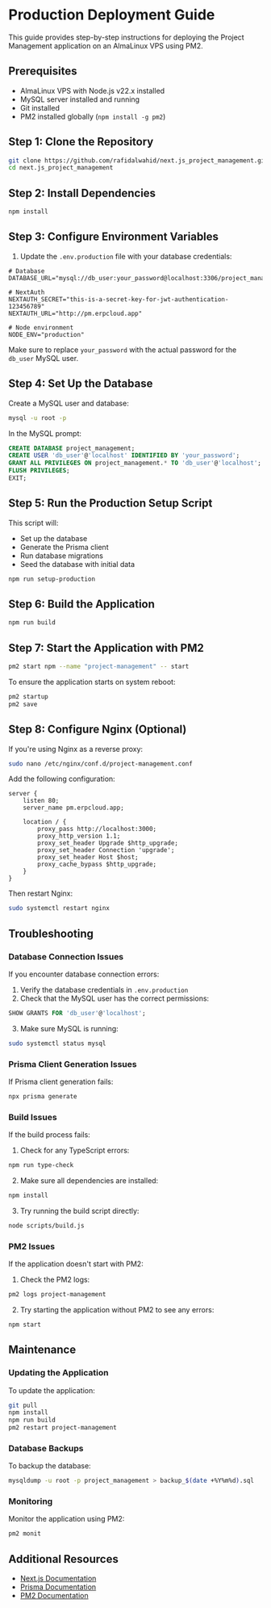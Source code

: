 # Production Deployment Guide

This guide provides step-by-step instructions for deploying the Project Management application on an AlmaLinux VPS using PM2.

## Prerequisites

- AlmaLinux VPS with Node.js v22.x installed
- MySQL server installed and running
- Git installed
- PM2 installed globally (`npm install -g pm2`)

## Step 1: Clone the Repository

```bash
git clone https://github.com/rafidalwahid/next.js_project_management.git
cd next.js_project_management
```

## Step 2: Install Dependencies

```bash
npm install
```

## Step 3: Configure Environment Variables

1. Update the `.env.production` file with your database credentials:

```
# Database
DATABASE_URL="mysql://db_user:your_password@localhost:3306/project_management"

# NextAuth
NEXTAUTH_SECRET="this-is-a-secret-key-for-jwt-authentication-123456789"
NEXTAUTH_URL="http://pm.erpcloud.app"

# Node environment
NODE_ENV="production"
```

Make sure to replace `your_password` with the actual password for the `db_user` MySQL user.

## Step 4: Set Up the Database

Create a MySQL user and database:

```bash
mysql -u root -p
```

In the MySQL prompt:

```sql
CREATE DATABASE project_management;
CREATE USER 'db_user'@'localhost' IDENTIFIED BY 'your_password';
GRANT ALL PRIVILEGES ON project_management.* TO 'db_user'@'localhost';
FLUSH PRIVILEGES;
EXIT;
```

## Step 5: Run the Production Setup Script

This script will:
- Set up the database
- Generate the Prisma client
- Run database migrations
- Seed the database with initial data

```bash
npm run setup-production
```

## Step 6: Build the Application

```bash
npm run build
```

## Step 7: Start the Application with PM2

```bash
pm2 start npm --name "project-management" -- start
```

To ensure the application starts on system reboot:

```bash
pm2 startup
pm2 save
```

## Step 8: Configure Nginx (Optional)

If you're using Nginx as a reverse proxy:

```bash
sudo nano /etc/nginx/conf.d/project-management.conf
```

Add the following configuration:

```nginx
server {
    listen 80;
    server_name pm.erpcloud.app;

    location / {
        proxy_pass http://localhost:3000;
        proxy_http_version 1.1;
        proxy_set_header Upgrade $http_upgrade;
        proxy_set_header Connection 'upgrade';
        proxy_set_header Host $host;
        proxy_cache_bypass $http_upgrade;
    }
}
```

Then restart Nginx:

```bash
sudo systemctl restart nginx
```

## Troubleshooting

### Database Connection Issues

If you encounter database connection errors:

1. Verify the database credentials in `.env.production`
2. Check that the MySQL user has the correct permissions:

```sql
SHOW GRANTS FOR 'db_user'@'localhost';
```

3. Make sure MySQL is running:

```bash
sudo systemctl status mysql
```

### Prisma Client Generation Issues

If Prisma client generation fails:

```bash
npx prisma generate
```

### Build Issues

If the build process fails:

1. Check for any TypeScript errors:

```bash
npm run type-check
```

2. Make sure all dependencies are installed:

```bash
npm install
```

3. Try running the build script directly:

```bash
node scripts/build.js
```

### PM2 Issues

If the application doesn't start with PM2:

1. Check the PM2 logs:

```bash
pm2 logs project-management
```

2. Try starting the application without PM2 to see any errors:

```bash
npm start
```

## Maintenance

### Updating the Application

To update the application:

```bash
git pull
npm install
npm run build
pm2 restart project-management
```

### Database Backups

To backup the database:

```bash
mysqldump -u root -p project_management > backup_$(date +%Y%m%d).sql
```

### Monitoring

Monitor the application using PM2:

```bash
pm2 monit
```

## Additional Resources

- [Next.js Documentation](https://nextjs.org/docs)
- [Prisma Documentation](https://www.prisma.io/docs)
- [PM2 Documentation](https://pm2.keymetrics.io/docs/usage/quick-start/)
